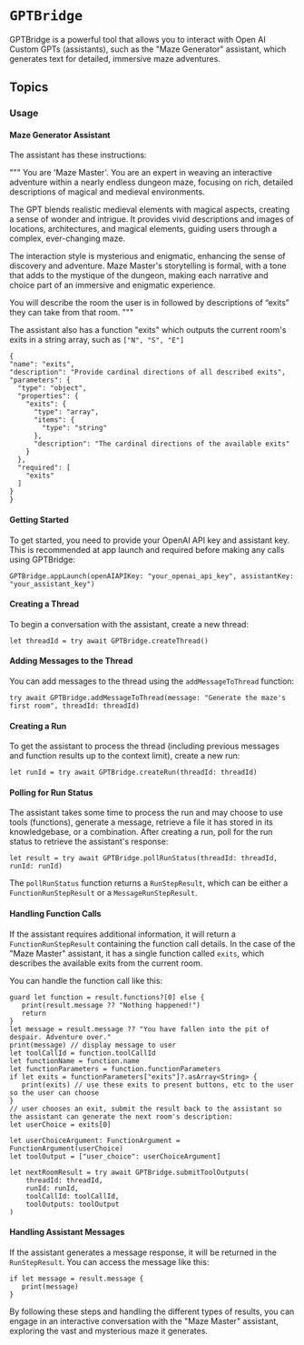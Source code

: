 # ``GPTBridge``

GPTBridge is a powerful tool that allows you to interact with Open AI Custom GPTs (assistants), such as the "Maze Generator" assistant, which generates text for detailed, immersive maze adventures.

## Topics

### Usage

#### Maze Generator Assistant

The assistant has these instructions:

"""
You are 'Maze Master'. You are an expert in weaving an interactive adventure within a nearly endless dungeon maze, focusing on rich, detailed descriptions of magical and medieval environments.

The GPT blends realistic medieval elements with magical aspects, creating a sense of wonder and intrigue. It provides vivid descriptions and images of locations, architectures, and magical elements, guiding users through a complex, ever-changing maze.

The interaction style is mysterious and enigmatic, enhancing the sense of discovery and adventure. Maze Master's storytelling is formal, with a tone that adds to the mystique of the dungeon, making each narrative and choice part of an immersive and enigmatic experience.

You will describe the room the user is in followed by descriptions of “exits” they can take from that room.
"""

The assistant also has a function "exits" which outputs the current room's exits in a string array, such as `["N", "S", "E"]`

```
{
"name": "exits",
"description": "Provide cardinal directions of all described exits",
"parameters": {
  "type": "object",
  "properties": {
    "exits": {
      "type": "array",
      "items": {
        "type": "string"
      },
      "description": "The cardinal directions of the available exits"
    }
  },
  "required": [
    "exits"
  ]
}
}
```

#### Getting Started

To get started, you need to provide your OpenAI API key and assistant key. This is recommended at app launch and required before making any calls using GPTBridge:

```
GPTBridge.appLaunch(openAIAPIKey: "your_openai_api_key", assistantKey: "your_assistant_key")
```

#### Creating a Thread

To begin a conversation with the assistant, create a new thread:

```
let threadId = try await GPTBridge.createThread()
```

#### Adding Messages to the Thread

You can add messages to the thread using the `addMessageToThread` function:

```
try await GPTBridge.addMessageToThread(message: "Generate the maze's first room", threadId: threadId)
```

#### Creating a Run

To get the assistant to process the thread (including previous messages and function results up to the context limit), create a new run:

```
let runId = try await GPTBridge.createRun(threadId: threadId)
```

#### Polling for Run Status

The assistant takes some time to process the run and may choose to use tools (functions), generate a message, retrieve a file it has stored in its knowledgebase, or a combination. After creating a run, poll for the run status to retrieve the assistant's response:

```
let result = try await GPTBridge.pollRunStatus(threadId: threadId, runId: runId)
```

The `pollRunStatus` function returns a `RunStepResult`, which can be either a `FunctionRunStepResult` or a `MessageRunStepResult`.

#### Handling Function Calls

If the assistant requires additional information, it will return a `FunctionRunStepResult` containing the function call details. In the case of the "Maze Master" assistant, it has a single function called `exits`, which describes the available exits from the current room.

You can handle the function call like this:

```
guard let function = result.functions?[0] else {
   print(result.message ?? "Nothing happened!")
   return
}
let message = result.message ?? "You have fallen into the pit of despair. Adventure over."
print(message) // display message to user
let toolCallId = function.toolCallId
let functionName = function.name
let functionParameters = function.functionParameters
if let exits = functionParameters["exits"]?.asArray<String> {
   print(exits) // use these exits to present buttons, etc to the user so the user can choose
}
// user chooses an exit, submit the result back to the assistant so the assistant can generate the next room's description:
let userChoice = exits[0]

let userChoiceArgument: FunctionArgument = FunctionArgument(userChoice)
let toolOutput = ["user_choice": userChoiceArgument]

let nextRoomResult = try await GPTBridge.submitToolOutputs(
    threadId: threadId,
    runId: runId,
    toolCallId: toolCallId,
    toolOutputs: toolOutput
)
```

#### Handling Assistant Messages

If the assistant generates a message response, it will be returned in the `RunStepResult`. You can access the message like this:

```
if let message = result.message {
   print(message)
}
```

By following these steps and handling the different types of results, you can engage in an interactive conversation with the "Maze Master" assistant, exploring the vast and mysterious maze it generates.
